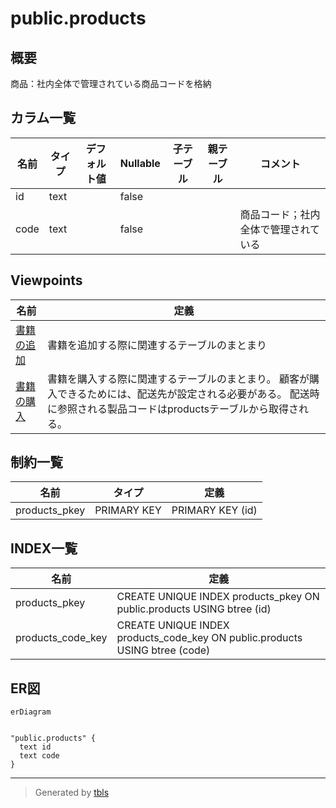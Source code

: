 # public.products

## 概要

商品：社内全体で管理されている商品コードを格納

## カラム一覧

| 名前 | タイプ | デフォルト値 | Nullable | 子テーブル | 親テーブル | コメント |
| ---- | ------ | ------------ | -------- | ---------- | ---------- | -------- |
| id | text |  | false |  |  |  |
| code | text |  | false |  |  | 商品コード；社内全体で管理されている |

## Viewpoints

| 名前 | 定義 |
| ---- | ---------- |
| [書籍の追加](viewpoint-0.md) | 書籍を追加する際に関連するテーブルのまとまり |
| [書籍の購入](viewpoint-3.md) | 書籍を購入する際に関連するテーブルのまとまり。 顧客が購入できるためには、配送先が設定される必要がある。 配送時に参照される製品コードはproductsテーブルから取得される。 |

## 制約一覧

| 名前 | タイプ | 定義 |
| ---- | ---- | ---------- |
| products_pkey | PRIMARY KEY | PRIMARY KEY (id) |

## INDEX一覧

| 名前 | 定義 |
| ---- | ---------- |
| products_pkey | CREATE UNIQUE INDEX products_pkey ON public.products USING btree (id) |
| products_code_key | CREATE UNIQUE INDEX products_code_key ON public.products USING btree (code) |

## ER図

```mermaid
erDiagram


"public.products" {
  text id
  text code
}
```

---

> Generated by [tbls](https://github.com/k1LoW/tbls)
